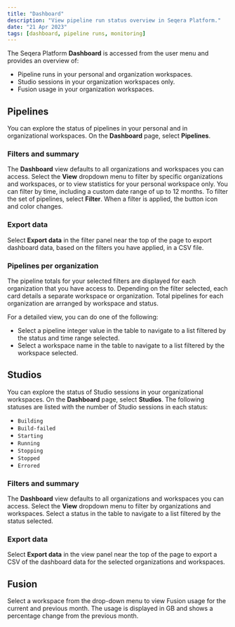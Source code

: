 ```yaml
---
title: "Dashboard"
description: "View pipeline run status overview in Seqera Platform."
date: "21 Apr 2023"
tags: [dashboard, pipeline runs, monitoring]
---
```


The Seqera Platform **Dashboard** is accessed from the user menu and provides an overview of:

- Pipeline runs in your personal and organization workspaces.
- Studio sessions in your organization workspaces only.
- Fusion usage in your organization workspaces.

## Pipelines

You can explore the status of pipelines in your personal and in organizational workspaces. On the **Dashboard** page, select **Pipelines**.

### Filters and summary

The **Dashboard** view defaults to all organizations and workspaces you can access. Select the **View** dropdown menu to filter by specific organizations and workspaces, or to view statistics for your personal workspace only. You can filter by time, including a custom date range of up to 12 months. To filter the set of pipelines, select **Filter**. When a filter is applied, the button icon and color changes.

### Export data

Select **Export data** in the filter panel near the top of the page to export dashboard data, based on the filters you have applied, in a CSV file.

### Pipelines per organization

The pipeline totals for your selected filters are displayed for each organization that you have access to. Depending on the filter selected, each card details a separate workspace or organization. Total pipelines for each organization are arranged by workspace and status.

For a detailed view, you can do one of the following:

- Select a pipeline integer value in the table to navigate to a list filtered by the status and time range selected.
- Select a workspace name in the table to navigate to a list filtered by the workspace selected.

## Studios

You can explore the status of Studio sessions in your organizational workspaces. On the **Dashboard** page, select **Studios**. The following statuses are listed with the number of Studio sessions in each status:

- `Building`
- `Build-failed`
- `Starting`
- `Running`
- `Stopping`
- `Stopped`
- `Errored`

### Filters and summary

The **Dashboard** view defaults to all organizations and workspaces you can access. Select the **View** dropdown menu to filter by organizations and workspaces. Select a status in the table to navigate to a list filtered by the status selected.

### Export data

Select **Export data** in the view panel near the top of the page to export a CSV of the dashboard data for the selected organizations and workspaces.

## Fusion

Select a workspace from the drop-down menu to view Fusion usage for the current and previous month. The usage is displayed in GB and shows a percentage change from the previous month.

<!-- links -->
[ds]: ../studios/overview
